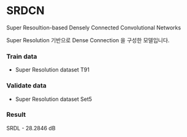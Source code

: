 # SRDCN
Super Resoultion-based Densely Connected Convolutional Networks

Super Resolution 기반으로 Dense Connection 을 구성한 모델입니다.

### Train data
- Super Resolution dataset T91

### Validate data
- Super Resolution dataset Set5

### Result
SRDL - 28.2846 dB

